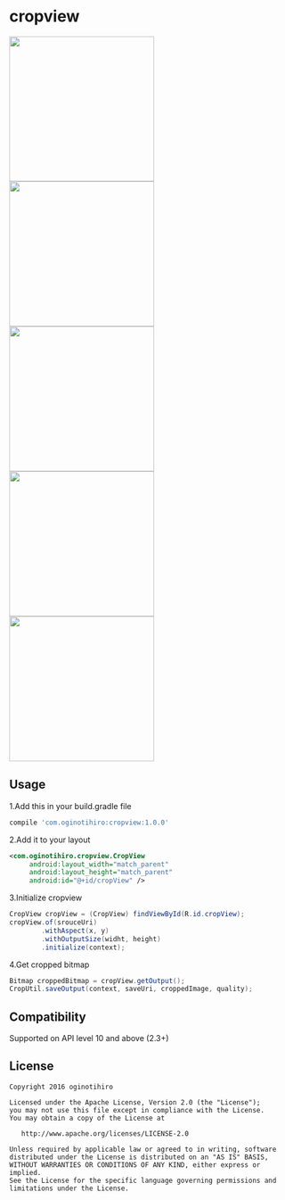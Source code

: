 # cropview
<img src="https://raw.githubusercontent.com/oginotihiro/cropview/master/screenshots/sample1.png" width="260" />
<img src="https://raw.githubusercontent.com/oginotihiro/cropview/master/screenshots/sample2.png" width="260" />
<img src="https://raw.githubusercontent.com/oginotihiro/cropview/master/screenshots/sample3.png" width="260" />
<img src="https://raw.githubusercontent.com/oginotihiro/cropview/master/screenshots/sample4.png" width="260" />
<img src="https://raw.githubusercontent.com/oginotihiro/cropview/master/screenshots/sample5.png" width="260" />

## Usage

1.Add this in your build.gradle file
```gradle
compile 'com.oginotihiro:cropview:1.0.0'
```

2.Add it to your layout
```xml
<com.oginotihiro.cropview.CropView
     android:layout_width="match_parent"
     android:layout_height="match_parent"
     android:id="@+id/cropView" />
```

3.Initialize cropview
```java
CropView cropView = (CropView) findViewById(R.id.cropView);
cropView.of(srouceUri)
        .withAspect(x, y)
        .withOutputSize(widht, height)
        .initialize(context);
```

4.Get cropped bitmap
```java
Bitmap croppedBitmap = cropView.getOutput();
CropUtil.saveOutput(context, saveUri, croppedImage, quality);
```

## Compatibility
Supported on API level 10 and above (2.3+)

## License

    Copyright 2016 oginotihiro

    Licensed under the Apache License, Version 2.0 (the "License");
    you may not use this file except in compliance with the License.
    You may obtain a copy of the License at

       http://www.apache.org/licenses/LICENSE-2.0

    Unless required by applicable law or agreed to in writing, software
    distributed under the License is distributed on an "AS IS" BASIS,
    WITHOUT WARRANTIES OR CONDITIONS OF ANY KIND, either express or implied.
    See the License for the specific language governing permissions and
    limitations under the License.

